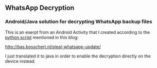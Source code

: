 WhatsApp Decryption
-------------------

### Android/Java solution for decrypting WhatsApp backup files ###

This is an exerpt from an Android Activity that I created according to the [python script](https://github.com/aramosf/pwncrypt5/blob/master/pwncrypt5.py) mentioned in this blog: 

<http://bas.bosschert.nl/steal-whatsapp-update/>

I just translated it to java in order to enable the decryption directly on the device instead.
